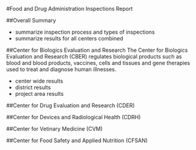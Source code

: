 #Food and Drug Administration Inspections Report

##Overall Summary
- summarize inspection process and types of inspections
- summarize results for all centers combined

##Center for Biologics Evaluation and Research
The Center for Biologics Evaluation and Research (CBER) regulates biological products such as blood and blood products, vaccines, cells and tissues and gene therapies used to treat and diagnose human illnesses.
- center wide results
- district results
- project area results


##Center for Drug Evaluation and Research (CDER)


##Center for Devices and Radiological Health (CDRH)


##Center for Vetinary Medicine (CVM)


##Center for Food Safety and Applied Nutrition (CFSAN)